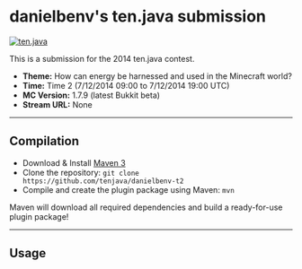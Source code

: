 danielbenv's ten.java submission
==============================

[![ten.java](https://cdn.mediacru.sh/hu4CJqRD7AiB.svg)](https://tenjava.com/)

This is a submission for the 2014 ten.java contest.

- __Theme:__ How can energy be harnessed and used in the Minecraft world?
- __Time:__ Time 2 (7/12/2014 09:00 to 7/12/2014 19:00 UTC)
- __MC Version:__ 1.7.9 (latest Bukkit beta)
- __Stream URL:__ None

<!-- put chosen theme above -->

---------------------------------------

Compilation
-----------

- Download & Install [Maven 3](http://maven.apache.org/download.html)
- Clone the repository: `git clone https://github.com/tenjava/danielbenv-t2`
- Compile and create the plugin package using Maven: `mvn`

Maven will download all required dependencies and build a ready-for-use plugin package!

---------------------------------------

Usage
-----



<!-- Hi, danielbenv! This is the default README for every ten.java submission. -->
<!-- We encourage you to edit this README with some information about your submission – keep in mind you'll be scored on documentation! -->
